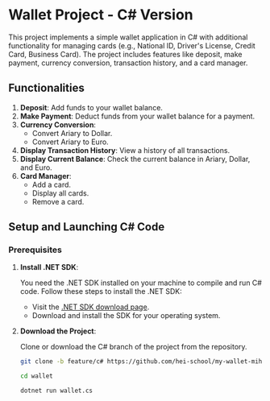 # Wallet Project - C# Version

This project implements a simple wallet application in C# with additional functionality for managing cards (e.g., National ID, Driver's License, Credit Card, Business Card). The project includes features like deposit, make payment, currency conversion, transaction history, and a card manager.

## Functionalities

1. **Deposit**: Add funds to your wallet balance.
2. **Make Payment**: Deduct funds from your wallet balance for a payment.
3. **Currency Conversion**:
    - Convert Ariary to Dollar.
    - Convert Ariary to Euro.
4. **Display Transaction History**: View a history of all transactions.
5. **Display Current Balance**: Check the current balance in Ariary, Dollar, and Euro.
6. **Card Manager**:
    - Add a card.
    - Display all cards.
    - Remove a card.

## Setup and Launching C# Code

### Prerequisites

1. **Install .NET SDK**:

   You need the .NET SDK installed on your machine to compile and run C# code. Follow these steps to install the .NET SDK:

    - Visit the [.NET SDK download page](https://dotnet.microsoft.com/download).
    - Download and install the SDK for your operating system.

2. **Download the Project**:

   Clone or download the C# branch of the project from the repository.

   ```bash
   git clone -b feature/c# https://github.com/hei-school/my-wallet-miharyjoe.git
   
   cd wallet
   
   dotnet run wallet.cs